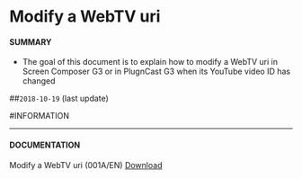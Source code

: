 # Modify a WebTV uri

#### **SUMMARY**
- The goal of this document is to explain how to modify a WebTV uri in Screen Composer G3 or in PlugnCast G3 when its YouTube video ID has changed

##`2018-10-19` (last update)

#INFORMATION
***********************************************************************
#### **DOCUMENTATION**
Modify a WebTV uri (001A/EN) [Download](https://github.com/innes-labs/archives/blob/main/downloads/application-notes/webtv-uri-modification-001A_en.pdf)






